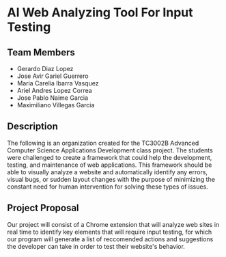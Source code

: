 # AI Web Analyzing Tool For Input Testing

## Team Members
- Gerardo Diaz Lopez
- Jose Avir Gariel Guerrero
- Maria Carelia Ibarra Vasquez
- Ariel Andres Lopez Correa
- Jose Pablo Naime Garcia
- Maximiliano Villegas Garcia

## Description
The following is an organization created for the TC3002B Advanced Computer Science Applications Development class project. The students were challenged to create a framework that could help the development, testing, and maintenance of web applications. This framework should be able to visually analyze a website and automatically identify any errors, visual bugs, or sudden layout changes with the purpose of minimizing the constant need for human intervention for solving these types of issues.

## Project Proposal
Our project will consist of a Chrome extension that will analyze web sites in real time to identify key elements that will require input testing, for which our program will generate a list of reccomended actions and suggestions the developer can take in order to test their website's behavior.
